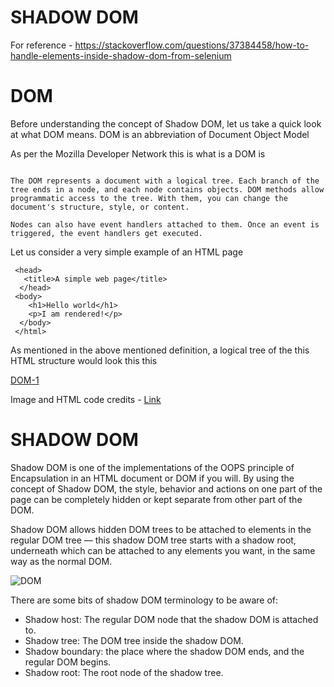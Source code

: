 # SHADOW DOM
For reference - https://stackoverflow.com/questions/37384458/how-to-handle-elements-inside-shadow-dom-from-selenium

# DOM
Before understanding the concept of Shadow DOM, let us take a quick look at what DOM means. DOM is an abbreviation
of Document Object Model

As per the Mozilla Developer Network this is what is a DOM is

```The Document Object Model (DOM) connects web pages to scripts or programming languages by representing the structure of a document—such as the HTML representing a web page—in memory. Usually it refers to JavaScript, even though modeling HTML, SVG, or XML documents as objects are not part of the core JavaScript language.

The DOM represents a document with a logical tree. Each branch of the tree ends in a node, and each node contains objects. DOM methods allow programmatic access to the tree. With them, you can change the document's structure, style, or content.

Nodes can also have event handlers attached to them. Once an event is triggered, the event handlers get executed.
```


Let us consider a very simple example of an HTML page

```<html lang="en">
 <head>
   <title>A simple web page</title>
  </head>
 <body>
    <h1>Hello world</h1>
    <p>I am rendered!</p>
  </body>
 </html>
```

As mentioned in the above mentioned definition, a logical tree of the this HTML structure would look this this

[DOM-1](https://i0.wp.com/cosmocode.io/wp-content/uploads/2020/05/dom.png?resize=768%2C697&ssl=1)


Image and HTML code credits - [Link](https://cosmocode.io/how-to-interact-with-shadow-dom-in-selenium/)


# SHADOW DOM

Shadow DOM is one of the implementations of the OOPS principle of Encapsulation in an HTML document or DOM if you will.
By using the concept of Shadow DOM, the style, behavior and actions on one part of the page can be completely hidden
or kept separate from other part of the DOM.

Shadow DOM allows hidden DOM trees to be attached to elements in the regular DOM tree — this shadow DOM tree starts 
with a shadow root, underneath which can be attached to any elements you want, in the same way as the normal DOM.

![DOM](https://i2.wp.com/mdn.mozillademos.org/files/15788/shadow-dom.png?w=1100&ssl=1)

There are some bits of shadow DOM terminology to be aware of:

- Shadow host: The regular DOM node that the shadow DOM is attached to.
- Shadow tree: The DOM tree inside the shadow DOM.
- Shadow boundary: the place where the shadow DOM ends, and the regular DOM begins.
- Shadow root: The root node of the shadow tree.
